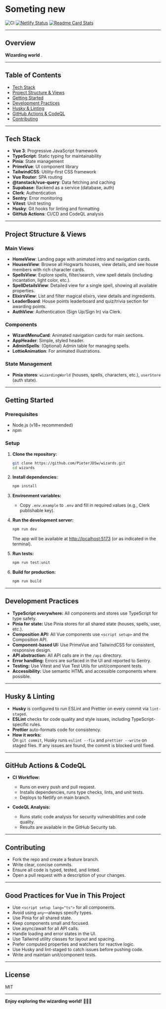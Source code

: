 # Someting new

![CI](https://github.com/PieterJDSw/wizards/actions/workflows/ci.yml/badge.svg?branch=main)
[![Netlify Status](https://api.netlify.com/api/v1/badges/5d4ea794-b538-40d4-9027-858eb8ec894c/deploy-status)](https://app.netlify.com/projects/gorgeous-gaufre-50e360/deploys)
[![Readme Card Stats](https://github-readme-stats.vercel.app/api/pin/?username=PieterJDSw&repo=wizards)](https://github.com/PieterJDSw/wizards)

---

## Overview

**Wizarding world** .

---

## Table of Contents

- [Tech Stack](#tech-stack)
- [Project Structure & Views](#project-structure--views)
- [Getting Started](#getting-started)
- [Development Practices](#development-practices)
- [Husky & Linting](#husky--linting)
- [GitHub Actions & CodeQL](#github-actions--codeql)
- [Contributing](#contributing)

---

## Tech Stack

- **Vue 3**: Progressive JavaScript framework
- **TypeScript**: Static typing for maintainability
- **Pinia**: State management
- **PrimeVue**: UI component library
- **TailwindCSS**: Utility-first CSS framework
- **Vue Router**: SPA routing
- **@tanstack/vue-query**: Data fetching and caching
- **Supabase**: Backend as a service (database, auth)
- **Clerk**: Authentication
- **Sentry**: Error monitoring
- **Vitest**: Unit testing
- **Husky**: Git hooks for linting and formatting
- **GitHub Actions**: CI/CD and CodeQL analysis

---

## Project Structure & Views

### Main Views

- **HomeView**: Landing page with animated intro and navigation cards.
- **HousesView**: Browse all Hogwarts houses, view details, and see house members with rich character cards.
- **SpellsView**: Explore spells, filter/search, view spell details (including incantation, light color, etc.).
- **SpellDetailsView**: Detailed view for a single spell, showing all available properties.
- **ElixirsView**: List and filter magical elixirs, view details and ingredients.
- **LeaderBoard**: House points leaderboard and quiz/trivia section for awarding points.
- **AuthView**: Authentication (Sign Up/Sign In) via Clerk.

### Components

- **WizardMenuCard**: Animated navigation cards for main sections.
- **AppHeader**: Simple, styled header.
- **AdminSpells**: (Optional) Admin table for managing spells.
- **LottieAnimation**: For animated illustrations.

### State Management

- **Pinia stores**: `wizardingWorld` (houses, spells, characters, etc.), `userStore` (auth state).

---

## Getting Started

### Prerequisites

- Node.js (v18+ recommended)
- npm

### Setup

1. **Clone the repository:**

   ```sh
   git clone https://github.com/PieterJDSw/wizards.git
   cd wizards
   ```

2. **Install dependencies:**

   ```sh
   npm install
   ```

3. **Environment variables:**

   - Copy `.env.example` to `.env` and fill in required values (e.g., Clerk publishable key).

4. **Run the development server:**

   ```sh
   npm run dev
   ```

   The app will be available at [http://localhost:5173](http://localhost:5173) (or as indicated in the terminal).

5. **Run tests:**

   ```sh
   npm run test:unit
   ```

6. **Build for production:**
   ```sh
   npm run build
   ```

---

## Development Practices

- **TypeScript everywhere:** All components and stores use TypeScript for type safety.
- **Pinia for state:** Use Pinia stores for all shared state (houses, spells, user, etc.).
- **Composition API:** All Vue components use `<script setup>` and the Composition API.
- **Component-based UI:** Use PrimeVue and TailwindCSS for consistent, responsive design.
- **API abstraction:** All API calls are in the `/api` directory.
- **Error handling:** Errors are surfaced in the UI and reported to Sentry.
- **Testing:** Use Vitest and Vue Test Utils for unit/component tests.
- **Accessibility:** Use semantic HTML and accessible components where possible.

---

## Husky & Linting

- **Husky** is configured to run ESLint and Prettier on every commit via `lint-staged`.
- **ESLint** checks for code quality and style issues, including TypeScript-specific rules.
- **Prettier** auto-formats code for consistency.
- **How it works:**  
  On `git commit`, Husky runs `eslint --fix` and `prettier --write` on staged files. If any issues are found, the commit is blocked until fixed.

---

## GitHub Actions & CodeQL

- **CI Workflow:**

  - Runs on every push and pull request.
  - Installs dependencies, runs type checks, lints, and unit tests.
  - Deploys to Netlify on main branch.

- **CodeQL Analysis:**
  - Runs static code analysis for security vulnerabilities and code quality.
  - Results are available in the GitHub Security tab.

---

## Contributing

- Fork the repo and create a feature branch.
- Write clear, concise commits.
- Ensure all code is typed, tested, and linted.
- Open a pull request with a description of your changes.

---

## Good Practices for Vue in This Project

- Use `<script setup lang="ts">` for all components.
- Avoid using `any`—always specify types.
- Use Pinia for all shared state.
- Keep components small and focused.
- Use async/await for all API calls.
- Handle loading and error states in the UI.
- Use Tailwind utility classes for layout and spacing.
- Prefer computed properties and watchers for reactive logic.
- Use Husky and lint-staged to catch issues before pushing code.
- Write and maintain unit/component tests.

---

## License

MIT

---

**Enjoy exploring the wizarding world!** 🧙‍♂️✨
